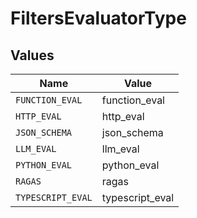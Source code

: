 # FiltersEvaluatorType


## Values

| Name              | Value             |
| ----------------- | ----------------- |
| `FUNCTION_EVAL`   | function_eval     |
| `HTTP_EVAL`       | http_eval         |
| `JSON_SCHEMA`     | json_schema       |
| `LLM_EVAL`        | llm_eval          |
| `PYTHON_EVAL`     | python_eval       |
| `RAGAS`           | ragas             |
| `TYPESCRIPT_EVAL` | typescript_eval   |